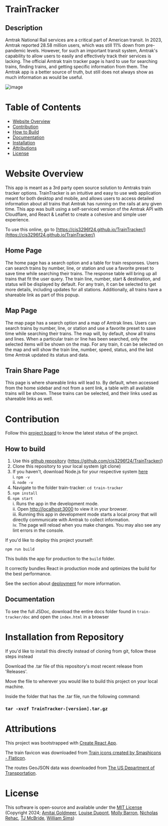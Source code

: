 # TrainTracker

## Description

Amtrak National Rail services are a critical part of American transit. In 2023, Amtrak reported 28.58 million users, which was still 11% down from pre-pandemic levels. However, for such an important transit system, Amtrak's capability to allow users to easily and effectively track their services is lacking. The official Amtrak train tracker page is hard to use for searching trains, finding trains, and getting specific information from them. The Amtrak app is a better source of truth, but still does not always show as much information as would be useful. 

![image](https://github.com/user-attachments/assets/9bd8d454-0bb4-4c64-ad38-c34fcdd8d39b)

# Table of Contents

- [Website Overview](#website-overview)
- [Contribution](#contribution)
- [How to Build](#how-to-build)
- [Documentation](#documentation)
- [Installation](#installation-from-repository)
- [Attributions](#attributions)
- [License](#license)

# Website Overview

This app is meant as a 3rd party open source solution to Amtraks train tracker options. TrainTracker is an intuitive and easy to use web application meant for both desktop and mobile, and allows users to access detailed information about all trains that Amtrak has running on the rails at any given time. This app was built using a self-serviced version of the Amtrak API with Cloudflare, and React & Leaflet to create a cohesive and simple user experience.

To use this online, go to [https://cis3296f24.github.io/TrainTracker/](https://cis3296f24.github.io/TrainTracker/)

## Home Page

The home page has a search option and a table for train responses. Users can search trains by number, line, or station and use a favorite preset to save time while searching their trains. The response table will bring up all trains that fit the user query. The train line, number, start & destination, and status will be displayed by default. For any train, it can be selected to get more details, including updates for all stations. Additionally, all trains have a shareable link as part of this popup.

## Map Page

The map page has a search option and a map of Amtrak lines. Users can search trains by number, line, or station and use a favorite preset to save time while searching their trains. The map will, by default, show all trains and lines. When a particular train or line has been searched, only the selected items will be shown on the map. For any train, it can be selected on the map and will show the train line, number, speed, status, and the last time Amtrak updated its status and data.

## Train Share Page

This page is where shareable links will lead to. By default, when accessed from the home sidebar and not from a sent link, a table with all available trains will be shown. These trains can be selected, and their links used as shareable links as well.

# Contribution

Follow this [project board](https://github.com/orgs/cis3296f24/projects/105) to know the latest status of the project.

## How to build
1. Use this [github repository](https://github.com/cis3296f24/TrainTracker/) (https://github.com/cis3296f24/TrainTracker/)
2. Clone this repository to your local system (git clone)
3. If you haven't, download Node.js for your respective system [here](https://nodejs.org/en/download/package-manager/current)\
     i. `npm -v`\
     ii. `node -v`
4. Navigate to the folder train-tracker: `cd train-tracker`
5. `npm install`
6. `npm start`\
     i. Runs the app in the development mode.\
     ii. Open [http://localhost:3000](http://localhost:3000) to view it in your browser.\
     iii. Running this app in development mode starts a local proxy that will directly communicate with Amtrak to collect information.\
     iv. The page will reload when you make changes. You may also see any lint errors in the console.

If you'd like to deploy this project yourself:

`npm run build`

This builds the app for production to the `build` folder.

It correctly bundles React in production mode and optimizes the build for the best performance.

See the section about [deployment](https://facebook.github.io/create-react-app/docs/deployment) for more information.

## Documentation

To see the full JSDoc, download the entire docs folder found in `train-tracker/doc` and open the `index.html` in a browser

# Installation from Repository

If you'd like to install this directly instead of cloning from git, follow these steps instead

Download the .tar file of this repository's most recent release from 'Releases'.

Move the file to wherever you would like to build this project on your local machine.

Inside the folder that has the .tar file, run the following command:

### `tar -xvzf TrainTracker-[version].tar.gz`

# Attributions

This project was bootstrapped with [Create React App](https://github.com/facebook/create-react-app).

The train favicon was downloaded from [Train icons created by Smashicons - Flaticon](https://www.flaticon.com/free-icon/train_2855692).

The routes GeoJSON data was downloaded from [The US Department of Transportation](https://data-usdot.opendata.arcgis.com/datasets/usdot::amtrak-routes/explore?location=38%2C-79%2C6.60).

# License

This software is open-source and available under the [MIT License](https://opensource.org/license/mit) (Copyright 2024; [Amitai Goldmeer](https://github.com/ahgoldmeer), [Louise Dupont](https://github.com/ldups), [Molly Barron](https://github.com/molly-pop), [Nicholas Rehac](https://github.com/nicholasrehac), [TJ McBride](https://github.com/tjtemple), [William Sims](https://github.com/wSimsT))

